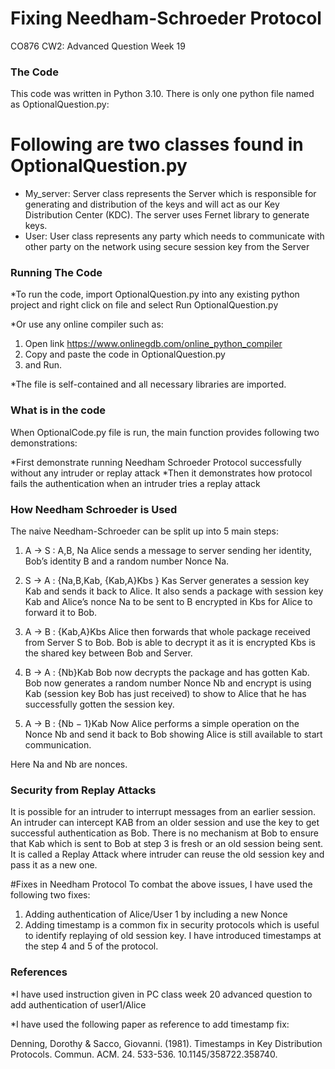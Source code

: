 # Fixing Needham-Schroeder Protocol

CO876 CW2: Advanced Question Week 19  

### The Code

This code was written in Python 3.10. There is only one python file named as OptionalQuestion.py:

# Following are two classes found in OptionalQuestion.py
* My_server: Server class represents the Server which is responsible for generating and distribution of the keys and will act as our Key Distribution Center (KDC). The server uses Fernet library to generate keys.
* User: User class represents any party which needs to communicate with other party on the network using secure session key from the Server

### Running The Code
*To run the code, import  OptionalQuestion.py into any existing python project and right click on file
and select Run OptionalQuestion.py

*Or use any online compiler such as:
1. Open link https://www.onlinegdb.com/online_python_compiler 
2. Copy and paste the code in OptionalQuestion.py 
3. and Run.

*The file is self-contained and all necessary libraries are imported.


### What is in the code
When OptionalCode.py file is run, the main function provides following two demonstrations:

*First demonstrate running Needham Schroeder Protocol successfully without any intruder or replay attack
*Then it demonstrates how protocol fails the authentication when an intruder tries a replay attack

### How Needham Schroeder is Used

The naive Needham-Schroeder can be split up into 5 main steps:
1.	 A → S : A,B, Na
Alice sends a message to server sending her identity, Bob’s identity B and a random number Nonce Na.

2.	 S → A : {Na,B,Kab, {Kab,A}Kbs } Kas
Server generates a session key Kab and sends it back to Alice. It also sends a package with session key Kab and Alice’s nonce Na to be sent to B encrypted in Kbs for Alice to forward it to Bob.
 
3.	A → B : {Kab,A}Kbs 
Alice then forwards that whole package received from Server S to Bob. Bob is able to decrypt it as it is encrypted Kbs is the shared key between Bob and Server.

4. B → A : {Nb}Kab 
Bob now decrypts the package and has gotten Kab. Bob now generates a random number Nonce Nb and encrypt is using Kab (session key Bob has just received) to show to Alice that he has successfully gotten the session key.

5. A → B : {Nb − 1}Kab 
Now Alice performs a simple operation on the Nonce Nb and send it back to Bob showing Alice is still available to start communication.

Here Na and Nb are nonces.

### Security from Replay Attacks
It is possible for an intruder to interrupt messages from an earlier session. An intruder can intercept KAB from an older session and use the key to get successful authentication as Bob. There is no mechanism at Bob to ensure that Kab which is sent to Bob at step 3 is fresh or an old session being sent.
It is called a Replay Attack where intruder can reuse the old session key and pass it as a new one. 

#Fixes in Needham Protocol
To combat the above issues, I have used the following two fixes:
1. Adding authentication of Alice/User 1 by including a new Nonce
2. Adding timestamp is a common fix in security protocols which is useful to identify replaying of old session key. I have introduced timestamps at the step 4 and 5 of the protocol. 

### References
*I have used instruction given in PC class week 20 advanced question to add authentication of user1/Alice

*I have used the following paper as reference to add timestamp fix:

Denning, Dorothy & Sacco, Giovanni. (1981). Timestamps in Key Distribution Protocols. Commun. ACM. 24. 533-536. 10.1145/358722.358740. 